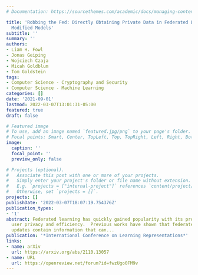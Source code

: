 ```yaml
---
# Documentation: https://sourcethemes.com/academic/docs/managing-content/

title: 'Robbing the Fed: Directly Obtaining Private Data in Federated Learning with
  Modified Models'
subtitle: ''
summary: ''
authors:
- Liam H. Fowl
- Jonas Geiping
- Wojciech Czaja
- Micah Goldblum
- Tom Goldstein
tags:
- Computer Science - Cryptography and Security
- Computer Science - Machine Learning
categories: []
date: '2021-09-01'
lastmod: 2022-03-07T13:01:31-05:00
featured: true
draft: false

# Featured image
# To use, add an image named `featured.jpg/png` to your page's folder.
# Focal points: Smart, Center, TopLeft, Top, TopRight, Left, Right, BottomLeft, Bottom, BottomRight.
image:
  caption: ''
  focal_point: ''
  preview_only: false

# Projects (optional).
#   Associate this post with one or more of your projects.
#   Simply enter your project's folder or file name without extension.
#   E.g. `projects = ["internal-project"]` references `content/project/deep-learning/index.md`.
#   Otherwise, set `projects = []`.
projects: []
publishDate: '2022-03-07T18:07:19.754376Z'
publication_types:
- '1'
abstract: Federated learning has quickly gained popularity with its promises of increased
  user privacy and efficiency.  Previous works have shown that federated gradient
  updates contain information that can...
publication: '*International Conference on Learning Representations*'
links:
- name: arXiv
  url: https://arxiv.org/abs/2110.13057
- name: URL
  url: https://openreview.net/forum?id=fwzUgo0FM9v
---
```

